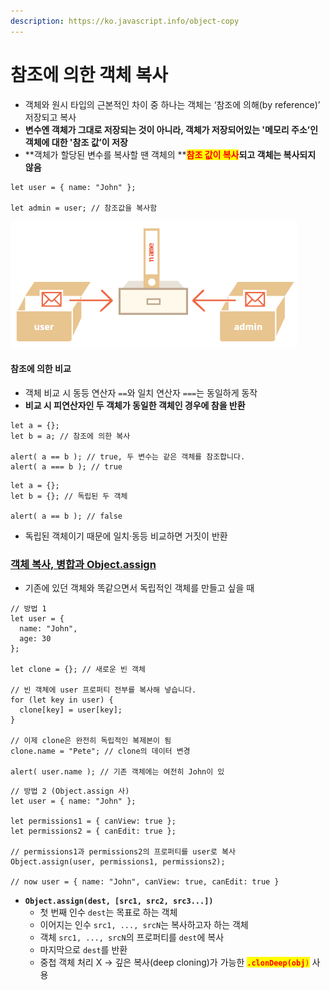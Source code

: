 ```yaml
---
description: https://ko.javascript.info/object-copy
---
```


# 참조에 의한 객체 복사

* 객체와 원시 타입의 근본적인 차이 중 하나는 객체는 ‘참조에 의해(by reference)’ 저장되고 복사
* **변수엔 객체가 그대로 저장되는 것이 아니라, 객체가 저장되어있는 '메모리 주소’인 객체에 대한 '참조 값’이 저장**
* **객체가 할당된 변수를 복사할 땐 객체의 **<mark style="color:red;">**참조 값이 복사**</mark>**되고 객체는 복사되지 않음**

```
let user = { name: "John" };

let admin = user; // 참조값을 복사함
```

![](<../../.gitbook/assets/image (4) (1) (1).png>)



#### 참조에 의한 비교&#x20;

* 객체 비교 시 동등 연산자 `==`와 일치 연산자 `===`는 동일하게 동작
* **비교 시 피연산자인 두 객체가 동일한 객체인 경우에 참을 반환**

```
let a = {};
let b = a; // 참조에 의한 복사

alert( a == b ); // true, 두 변수는 같은 객체를 참조합니다.
alert( a === b ); // true
```

```
let a = {};
let b = {}; // 독립된 두 객체

alert( a == b ); // false
```

* 독립된 객체이기 때문에 일치·동등 비교하면 거짓이 반환



### [객체 복사, 병합과 Object.assign](https://ko.javascript.info/object-copy#ref-809)

* 기존에 있던 객체와 똑같으면서 독립적인 객체를 만들고 싶을 때

```
// 방법 1
let user = {
  name: "John",
  age: 30
};

let clone = {}; // 새로운 빈 객체

// 빈 객체에 user 프로퍼티 전부를 복사해 넣습니다.
for (let key in user) {
  clone[key] = user[key];
}

// 이제 clone은 완전히 독립적인 복제본이 됨
clone.name = "Pete"; // clone의 데이터 변경

alert( user.name ); // 기존 객체에는 여전히 John이 있
```

```
// 방법 2 (Object.assign 사)
let user = { name: "John" };

let permissions1 = { canView: true };
let permissions2 = { canEdit: true };

// permissions1과 permissions2의 프로퍼티를 user로 복사
Object.assign(user, permissions1, permissions2);

// now user = { name: "John", canView: true, canEdit: true }
```

* **`Object.assign(dest, [src1, src2, src3...])`**
  * 첫 번째 인수 `dest`는 목표로 하는 객체
  * 이어지는 인수 `src1, ..., srcN`는 복사하고자 하는 객체
  * 객체 `src1, ..., srcN`의 프로퍼티를 `dest`에 복사
  * 마지막으로 `dest`를 반환
  * 중첩 객체 처리  X  -> 깊은 복사(deep cloning)가 가능한 <mark style="color:red;">**`.clonDeep(obj`**</mark><mark style="color:red;">`)`</mark> 사용
